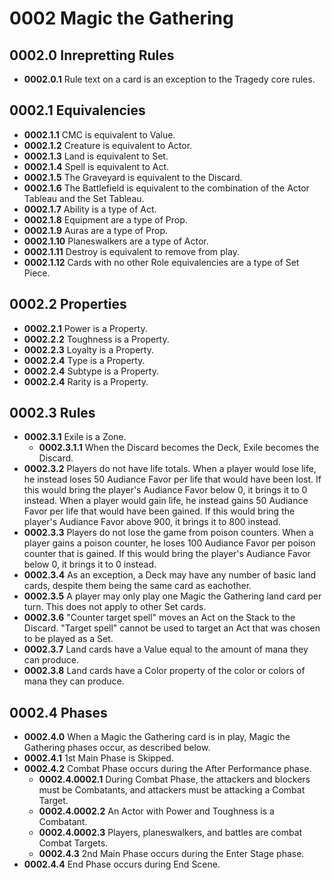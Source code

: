 # 0002 Magic the Gathering

## 0002.0 Inrepretting Rules
* **0002.0.1** Rule text on a card is an exception to the Tragedy core rules.

## 0002.1 Equivalencies
* **0002.1.1** CMC is equivalent to Value.
* **0002.1.2** Creature is equivalent to Actor.
* **0002.1.3** Land is equivalent to Set.
* **0002.1.4** Spell is equivalent to Act.
* **0002.1.5** The Graveyard is equivalent to the Discard.
* **0002.1.6** The Battlefield is equivalent to the combination of the Actor Tableau and the Set Tableau.
* **0002.1.7** Ability is a type of Act.
* **0002.1.8** Equipment are a type of Prop.
* **0002.1.9** Auras are a type of Prop.
* **0002.1.10** Planeswalkers are a type of Actor.
* **0002.1.11** Destroy is equivalent to remove from play.
* **0002.1.12** Cards with no other Role equivalencies are a type of Set Piece.

## 0002.2 Properties
* **0002.2.1** Power is a Property.
* **0002.2.2** Toughness is a Property.
* **0002.2.3** Loyalty is a Property.
* **0002.2.4** Type is a Property.
* **0002.2.4** Subtype is a Property.
* **0002.2.4** Rarity is a Property.

## 0002.3 Rules
* **0002.3.1** Exile is a Zone.
    * **0002.3.1.1** When the Discard becomes the Deck, Exile becomes the Discard.
* **0002.3.2** Players do not have life totals.  When a player would lose life, he instead loses 50 Audiance Favor per life that would have been lost.  If this would bring the player's Audiance Favor below 0, it brings it to 0 instead.  When a player would gain life, he instead gains 50 Audiance Favor per life that would have been gained.  If this would bring the player's Audiance Favor above 900, it brings it to 800 instead.
* **0002.3.3** Players do not lose the game from poison counters.  When a player gains a poison counter, he loses 100 Audiance Favor per poison counter that is gained.  If this would bring the player's Audiance Favor below 0, it brings it to 0 instead.
* **0002.3.4** As an exception, a Deck may have any number of basic land cards, despite them being the same card as eachother.
* **0002.3.5** A player may only play one Magic the Gathering land card per turn.  This does not apply to other Set cards.
* **0002.3.6** "Counter target spell" moves an Act on the Stack to the Discard.  "Target spell" cannot be used to target an Act that was chosen to be played as a Set.
* **0002.3.7** Land cards have a Value equal to the amount of mana they can produce.
* **0002.3.8** Land cards have a Color property of the color or colors of mana they can produce.



## 0002.4 Phases
* **0002.4.0** When a Magic the Gathering card is in play, Magic the Gathering phases occur, as described below.
* **0002.4.1** 1st Main Phase is Skipped.
* **0002.4.2** Combat Phase occurs during the After Performance phase.
    * **0002.4.0002.1** During Combat Phase, the attackers and blockers must be Combatants, and attackers must be attacking a Combat Target.
    * **0002.4.0002.2** An Actor with Power and Toughness is a Combatant.
    * **0002.4.0002.3** Players, planeswalkers, and battles are combat Combat Targets.
    * **0002.4.3** 2nd Main Phase occurs during the Enter Stage phase.
* **0002.4.4** End Phase occurs during End Scene.